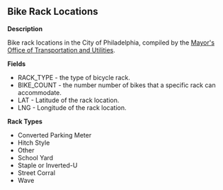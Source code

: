 ## Bike Rack Locations

**Description**

Bike rack locations in the City of Philadelphia, compiled by the [Mayor's Office of Transportation and Utilities](http://www.phila.gov/motu/index.html).

**Fields**

* RACK_TYPE - the type of bicycle rack.
* BIKE_COUNT - the number number of bikes that a specific rack can accommodate.
* LAT - Latitude of the rack location. 
* LNG - Longitude of the rack location.

**Rack Types**

* Converted Parking Meter
* Hitch Style
* Other
* School Yard
* Staple or Inverted-U
* Street Corral
* Wave